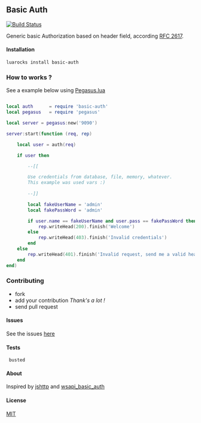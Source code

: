 ## Basic Auth

[![Build Status](https://drone.io/github.com/jairojair/basic-auth/status.png)](https://drone.io/github.com/jairojair/basic-auth/latest)


Generic basic Authorization based on header field, according [RFC 2617](https://www.ietf.org/rfc/rfc2617.txt).


#### Installation

```
luarocks install basic-auth
```

### How to works ?

See a example below using [Pegasus.lua](https://github.com/EvandroLG/pegasus.lua)

```lua

local auth      = require 'basic-auth'
local pegasus   = require 'pegasus'

local server = pegasus:new('9090')

server:start(function (req, rep)

    local user = auth(req)

    if user then

    	--[[ 

    	Use credentials from database, file, memory, whatever.
    	This example was used vars :)
    
    	--]] 

    	local fakeUserName = 'admin'
    	local fakePassWord = 'admin'

    	if user.name == fakeUserName and user.pass == fakePassWord then
    		rep.writeHead(200).finish('Welcome')
    	else
    		rep.writeHead(403).finish('Invalid credentials')
    	end
    else
    	rep.writeHead(401).finish('Invalid request, send me a valid header please!')
	end
end)


```

### Contributing

- fork 
- add your contribution *Thank's a lot !* 
- send pull request

#### Issues

See the issues [here](https://github.com/jairojair/basic-auth/issues)

####  Tests

```
 busted
```

#### About

Inspired by [jshttp](https://github.com/jshttp/basic-auth) and [wsapi_basic_auth](https://github.com/keplerproject/wsapi_basic_auth)

#### License

[MIT](LICENSE)
